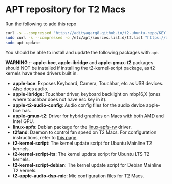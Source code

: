 # APT repository for T2 Macs

Run the following to add this repo

```bash
curl -s --compressed "https://adityagarg8.github.io/t2-ubuntu-repo/KEY.gpg" | gpg --dearmor | sudo tee /etc/apt/trusted.gpg.d/t2-ubuntu-repo.gpg >/dev/null
sudo curl -s --compressed -o /etc/apt/sources.list.d/t2.list "https://adityagarg8.github.io/t2-ubuntu-repo/t2.list"
sudo apt update
```

You should be able to install and update the following packages with `apt`.

**WARNING** :- **apple-bce**, **apple-ibridge** and **apple-gmux-t2** packages should NOT be installed if installing the t2-kernel-script package, as t2 kernels have these drivers built in.

- **apple-bce**: Exposes Keyboard, Camera, Touchbar, etc as USB devices. Also does audio.
- **apple-ibridge**: Touchbar driver, keyboard backlight on mbp16,X (ones where touchbar does not have esc key in it).
- **apple-t2-audio-config**: Audio config files for the audio device apple-bce has.
- **apple-gmux-t2**: Driver for hybrid graphics on Macs with both AMD and Intel GPU.
- **linux-apfs**: Debian package for the [linux-apfs-rw](https://github.com/linux-apfs/linux-apfs-rw) driver.
- **t2fand**: Daemon to control fan speed on T2 Macs. For configuration instructions, refer to [this page](https://github.com/NoaHimesaka1873/t2fand).
- **t2-kernel-script**: The kernel update script for Ubuntu Mainline T2 kernels.
- **t2-kernel-script-lts**: The kernel update script for Ubuntu LTS T2 kernels.
- **t2-kernel-script-debian**: The kernel update script for Debian Mainline T2 kernels.
- **t2-apple-audio-dsp-mic**: Mic configuration files for T2 Macs.

